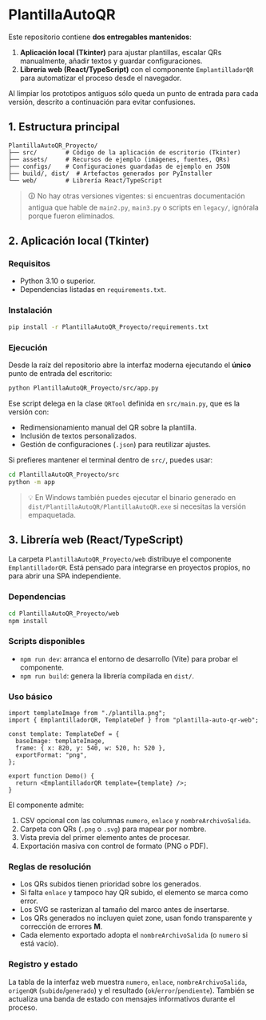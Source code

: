 # PlantillaAutoQR

Este repositorio contiene **dos entregables mantenidos**:

1. **Aplicación local (Tkinter)** para ajustar plantillas, escalar QRs manualmente, añadir textos y guardar configuraciones.
2. **Librería web (React/TypeScript)** con el componente `EmplantilladorQR` para automatizar el proceso desde el navegador.

Al limpiar los prototipos antiguos sólo queda un punto de entrada para cada versión, descrito a continuación para evitar confusiones.

## 1. Estructura principal

```
PlantillaAutoQR_Proyecto/
├── src/        # Código de la aplicación de escritorio (Tkinter)
├── assets/     # Recursos de ejemplo (imágenes, fuentes, QRs)
├── configs/    # Configuraciones guardadas de ejemplo en JSON
├── build/, dist/  # Artefactos generados por PyInstaller
└── web/        # Librería React/TypeScript
```

> 🛈 No hay otras versiones vigentes: si encuentras documentación antigua que hable de `main2.py`, `main3.py` o scripts en `legacy/`, ignórala porque fueron eliminados.

## 2. Aplicación local (Tkinter)

### Requisitos

- Python 3.10 o superior.
- Dependencias listadas en `requirements.txt`.

### Instalación

```bash
pip install -r PlantillaAutoQR_Proyecto/requirements.txt
```

### Ejecución

Desde la raíz del repositorio abre la interfaz moderna ejecutando el **único** punto de entrada del escritorio:

```bash
python PlantillaAutoQR_Proyecto/src/app.py
```

Ese script delega en la clase `QRTool` definida en `src/main.py`, que es la versión con:

- Redimensionamiento manual del QR sobre la plantilla.
- Inclusión de textos personalizados.
- Gestión de configuraciones (`.json`) para reutilizar ajustes.

Si prefieres mantener el terminal dentro de `src/`, puedes usar:

```bash
cd PlantillaAutoQR_Proyecto/src
python -m app
```

> 💡 En Windows también puedes ejecutar el binario generado en `dist/PlantillaAutoQR/PlantillaAutoQR.exe` si necesitas la versión empaquetada.

## 3. Librería web (React/TypeScript)

La carpeta `PlantillaAutoQR_Proyecto/web` distribuye el componente `EmplantilladorQR`. Está pensado para integrarse en proyectos propios, no para abrir una SPA independiente.

### Dependencias

```bash
cd PlantillaAutoQR_Proyecto/web
npm install
```

### Scripts disponibles

- `npm run dev`: arranca el entorno de desarrollo (Vite) para probar el componente.
- `npm run build`: genera la librería compilada en `dist/`.

### Uso básico

```tsx
import templateImage from "./plantilla.png";
import { EmplantilladorQR, TemplateDef } from "plantilla-auto-qr-web";

const template: TemplateDef = {
  baseImage: templateImage,
  frame: { x: 820, y: 540, w: 520, h: 520 },
  exportFormat: "png",
};

export function Demo() {
  return <EmplantilladorQR template={template} />;
}
```

El componente admite:

1. CSV opcional con las columnas `numero`, `enlace` y `nombreArchivoSalida`.
2. Carpeta con QRs (`.png` o `.svg`) para mapear por nombre.
3. Vista previa del primer elemento antes de procesar.
4. Exportación masiva con control de formato (PNG o PDF).

### Reglas de resolución

- Los QRs subidos tienen prioridad sobre los generados.
- Si falta `enlace` y tampoco hay QR subido, el elemento se marca como error.
- Los SVG se rasterizan al tamaño del marco antes de insertarse.
- Los QRs generados no incluyen quiet zone, usan fondo transparente y corrección de errores **M**.
- Cada elemento exportado adopta el `nombreArchivoSalida` (o `numero` si está vacío).

### Registro y estado

La tabla de la interfaz web muestra `numero`, `enlace`, `nombreArchivoSalida`, `origenQR` (`subido`/`generado`) y el resultado (`ok`/`error`/`pendiente`). También se actualiza una banda de estado con mensajes informativos durante el proceso.
